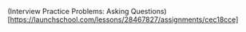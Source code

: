 (Interview Practice Problems: Asking Questions)[https://launchschool.com/lessons/28467827/assignments/cec18cce]

